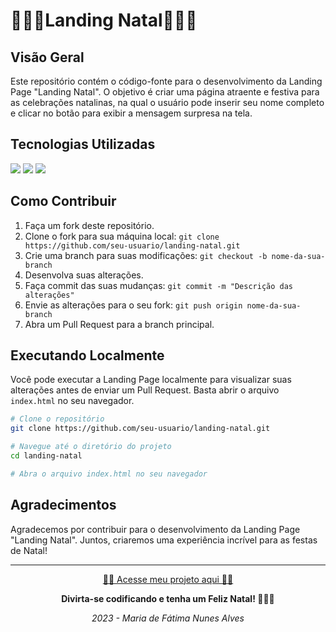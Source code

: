 # 🎅🏻🌲Landing Natal🎅🏻🌲

## Visão Geral
Este repositório contém o código-fonte para o desenvolvimento da Landing Page "Landing Natal". O objetivo é criar uma página atraente e festiva para as celebrações natalinas, na qual o usuário pode inserir seu nome completo e clicar no botão para exibir a mensagem surpresa na tela.

## Tecnologias Utilizadas

<img src="https://img.shields.io/badge/HTML-239120?style=for-the-badge&logo=html5&logoColor=white">
<img src="https://img.shields.io/badge/CSS-239120?&style=for-the-badge&logo=css3&logoColor=white">
<img src="https://img.shields.io/badge/Bootstrap-563D7C?style=for-the-badge&logo=bootstrap&logoColor=white">

## Como Contribuir
1. Faça um fork deste repositório.
2. Clone o fork para sua máquina local: `git clone https://github.com/seu-usuario/landing-natal.git`
3. Crie uma branch para suas modificações: `git checkout -b nome-da-sua-branch`
4. Desenvolva suas alterações.
5. Faça commit das suas mudanças: `git commit -m "Descrição das alterações"`
6. Envie as alterações para o seu fork: `git push origin nome-da-sua-branch`
7. Abra um Pull Request para a branch principal.

## Executando Localmente
Você pode executar a Landing Page localmente para visualizar suas alterações antes de enviar um Pull Request. Basta abrir o arquivo `index.html` no seu navegador.

```bash
# Clone o repositório
git clone https://github.com/seu-usuario/landing-natal.git

# Navegue até o diretório do projeto
cd landing-natal

# Abra o arquivo index.html no seu navegador
```

## Agradecimentos
Agradecemos por contribuir para o desenvolvimento da Landing Page "Landing Natal". Juntos, criaremos uma experiência incrível para as festas de Natal!

---

<p align="center"><a href="https://alvesmariadefatima.github.io/landing-natal/" target="_blank">🎅🏻 Acesse meu projeto aqui 🎅🏻</a></p>

**<p align="center">Divirta-se codificando e tenha um Feliz Natal! 🎄🎅🏻</p>**
<p align="center"><i>2023 - Maria de Fátima Nunes Alves</i></p>
